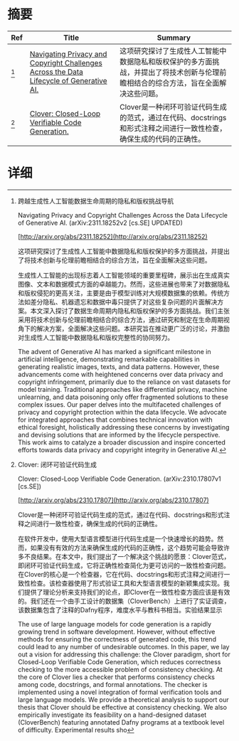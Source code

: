 # 摘要

| Ref | Title | Summary |
| --- | --- | --- |
| [^1] | [Navigating Privacy and Copyright Challenges Across the Data Lifecycle of Generative AI.](http://arxiv.org/abs/2311.18252) | 这项研究探讨了生成性人工智能中数据隐私和版权保护的多方面挑战，并提出了将技术创新与伦理前瞻相结合的综合方法，旨在全面解决这些问题。 |
| [^2] | [Clover: Closed-Loop Verifiable Code Generation.](http://arxiv.org/abs/2310.17807) | Clover是一种闭环可验证代码生成的范式，通过在代码、docstrings和形式注释之间进行一致性检查，确保生成的代码的正确性。 |

# 详细

[^1]: 跨越生成性人工智能数据生命周期的隐私和版权挑战导航

    Navigating Privacy and Copyright Challenges Across the Data Lifecycle of Generative AI. (arXiv:2311.18252v2 [cs.SE] UPDATED)

    [http://arxiv.org/abs/2311.18252](http://arxiv.org/abs/2311.18252)

    这项研究探讨了生成性人工智能中数据隐私和版权保护的多方面挑战，并提出了将技术创新与伦理前瞻相结合的综合方法，旨在全面解决这些问题。

    

    生成性人工智能的出现标志着人工智能领域的重要里程碑，展示出在生成真实图像、文本和数据模式方面的卓越能力。然而，这些进展也带来了对数据隐私和版权侵犯的更高关注，主要是由于模型训练对大规模数据集的依赖。传统方法如差分隐私、机器遗忘和数据中毒只提供了对这些复杂问题的片面解决方案。本文深入探讨了数据生命周期内隐私和版权保护的多方面挑战。我们主张采用将技术创新与伦理前瞻相结合的综合方法，通过研究和制定在生命周期视角下的解决方案，全面解决这些问题。本研究旨在推动更广泛的讨论，并激励对生成性人工智能中数据隐私和版权完整性的协同努力。

    The advent of Generative AI has marked a significant milestone in artificial intelligence, demonstrating remarkable capabilities in generating realistic images, texts, and data patterns. However, these advancements come with heightened concerns over data privacy and copyright infringement, primarily due to the reliance on vast datasets for model training. Traditional approaches like differential privacy, machine unlearning, and data poisoning only offer fragmented solutions to these complex issues. Our paper delves into the multifaceted challenges of privacy and copyright protection within the data lifecycle. We advocate for integrated approaches that combines technical innovation with ethical foresight, holistically addressing these concerns by investigating and devising solutions that are informed by the lifecycle perspective. This work aims to catalyze a broader discussion and inspire concerted efforts towards data privacy and copyright integrity in Generative AI.
    
[^2]: Clover: 闭环可验证代码生成

    Clover: Closed-Loop Verifiable Code Generation. (arXiv:2310.17807v1 [cs.SE])

    [http://arxiv.org/abs/2310.17807](http://arxiv.org/abs/2310.17807)

    Clover是一种闭环可验证代码生成的范式，通过在代码、docstrings和形式注释之间进行一致性检查，确保生成的代码的正确性。

    

    在软件开发中，使用大型语言模型进行代码生成是一个快速增长的趋势。然而，如果没有有效的方法来确保生成的代码的正确性，这个趋势可能会导致许多不良结果。在本文中，我们提出了一个解决这个挑战的愿景：Clover范式，即闭环可验证代码生成，它将正确性检查简化为更可访问的一致性检查问题。在Clover的核心是一个检查器，它在代码、docstrings和形式注释之间进行一致性检查。该检查器使用了形式验证工具和大型语言模型的新颖集成实现。我们提供了理论分析来支持我们的论点，即Clover在一致性检查方面应该是有效的。我们还在一个由手工设计的数据集（CloverBench）上进行了实证调查，该数据集包含了注释的Dafny程序，难度水平与教科书相当。实验结果显示

    The use of large language models for code generation is a rapidly growing trend in software development. However, without effective methods for ensuring the correctness of generated code, this trend could lead to any number of undesirable outcomes. In this paper, we lay out a vision for addressing this challenge: the Clover paradigm, short for Closed-Loop Verifiable Code Generation, which reduces correctness checking to the more accessible problem of consistency checking. At the core of Clover lies a checker that performs consistency checks among code, docstrings, and formal annotations. The checker is implemented using a novel integration of formal verification tools and large language models. We provide a theoretical analysis to support our thesis that Clover should be effective at consistency checking. We also empirically investigate its feasibility on a hand-designed dataset (CloverBench) featuring annotated Dafny programs at a textbook level of difficulty. Experimental results sho
    

